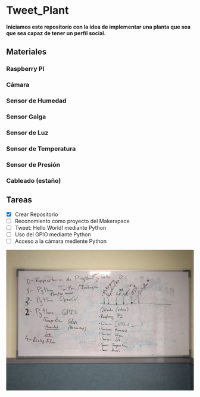 # Tweet_Plant

**Iniciamos este repositorío con la idea de implementar una planta que sea que sea capaz de tener un perfíl social.**

## Materiales 
### Raspberry PI
### Cámara
### Sensor de Humedad
### Sensor Galga
### Sensor de Luz
### Sensor de Temperatura
### Sensor de Presión
### Cableado (estaño)

## Tareas

- [x] Crear Repositorio
- [ ] Reconomiento como proyecto del Makerspace
- [ ] Tweet: Hello World! mediante Python
- [ ] Uso del GPIO mediante Python
- [ ] Acceso a la cámara mediente Python

![Alt text](docs/IMG_20181120_152530.jpg?raw=true "Primera Reunión")


<!--![Alt text](relative/path/to/img.jpg?raw=true "Title")-->

